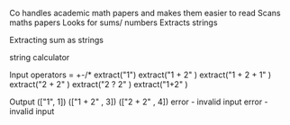 Co handles academic math papers and makes them easier to read
Scans maths papers
Looks for sums/ numbers
Extracts strings

Extracting sum as strings

string calculator

Input
operators = +-/*
extract("1")
extract("1 + 2" )
extract("1 + 2 + 1" )
extract("2 + 2" )
extract("2 ? 2" )
extract("1+2" )


Output
(["1", 1])
(["1 + 2" , 3])
(["2 + 2" , 4])
error - invalid input
error - invalid input



